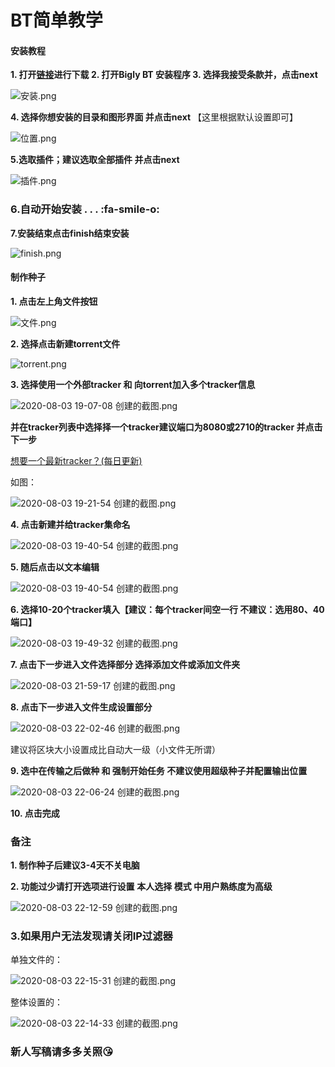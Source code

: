 # BT简单教学

#### 安装教程

 **1.  打开[链接](https://www.biglybt.com/download/)进行下载
2.  打开Bigly BT 安装程序
3.  选择我接受条款并，点击next** 

![](https://images.gitee.com/uploads/images/2020/0803/132656_c5f0685f_7496100.png "安装.png")

 **4.  选择你想安装的目录和图形界面
并点击next** 
【这里根据默认设置即可】

![](https://images.gitee.com/uploads/images/2020/0803/133213_9121a2b1_7496100.png "位置.png")

 **5.选取插件；建议选取全部插件
并点击next** 

![](https://images.gitee.com/uploads/images/2020/0803/133834_ab04486e_7496100.png "插件.png")

### 6.自动开始安装 . . . :fa-smile-o:
  
 
**7.安装结束点击finish结束安装** 

![](https://images.gitee.com/uploads/images/2020/0803/134335_f53b12ab_7496100.png "finish.png")

#### 制作种子

 **1.  点击左上角文件按钮** 

![](https://images.gitee.com/uploads/images/2020/0803/170241_baee687f_7496100.png "文件.png")

 **2.  选择点击新建torrent文件** 

![](https://images.gitee.com/uploads/images/2020/0803/170524_a5f7d86a_7496100.png "torrent.png")

 **3.  选择使用一个外部tracker 和 向torrent加入多个tracker信息** 

![](https://images.gitee.com/uploads/images/2020/0803/192039_a88527ac_7496100.png "2020-08-03 19-07-08 创建的截图.png")
 
**并在tracker列表中选择择一个tracker建议端口为8080或2710的tracker 并点击下一步** 

[想要一个最新tracker？(每日更新)](https://gitee.com/yao2019ss/trackerslist.git)

如图：

![](https://images.gitee.com/uploads/images/2020/0803/192223_962d2d8d_7496100.png "2020-08-03 19-21-54 创建的截图.png")

 **4.  点击新建并给tracker集命名** 

![](https://images.gitee.com/uploads/images/2020/0803/194151_edb15669_7496100.png "2020-08-03 19-40-54 创建的截图.png")

 **5.  随后点击以文本编辑** 

![](https://images.gitee.com/uploads/images/2020/0803/194548_633b874e_7496100.png "2020-08-03 19-40-54 创建的截图.png")

 **6.  选择10-20个tracker填入【建议：每个tracker间空一行 不建议：选用80、40端口】** 

![](https://images.gitee.com/uploads/images/2020/0803/194942_78414724_7496100.png "2020-08-03 19-49-32 创建的截图.png")

 **7.  点击下一步进入文件选择部分 选择添加文件或添加文件夹** 

![](https://images.gitee.com/uploads/images/2020/0803/220026_252822a8_7496100.png "2020-08-03 21-59-17 创建的截图.png")

 **8.  点击下一步进入文件生成设置部分** 

![](https://images.gitee.com/uploads/images/2020/0803/220258_0ec83ef6_7496100.png "2020-08-03 22-02-46 创建的截图.png")

建议将区块大小设置成比自动大一级（小文件无所谓）

 **9.  选中在传输之后做种 和 强制开始任务 不建议使用超级种子并配置输出位置** 

![](https://images.gitee.com/uploads/images/2020/0803/220843_6572dbac_7496100.png "2020-08-03 22-06-24 创建的截图.png")

 **10.  点击完成** 

###  **备注** 

 **1.  制作种子后建议3-4天不关电脑** 

 **2.  功能过少请打开选项进行设置** 
 **本人选择 模式 中用户熟练度为高级** 

![](https://images.gitee.com/uploads/images/2020/0803/221311_50b14492_7496100.png "2020-08-03 22-12-59 创建的截图.png")

###  **3.如果用户无法发现请关闭IP过滤器** 

单独文件的：

![](https://images.gitee.com/uploads/images/2020/0803/221601_f00b5da9_7496100.png "2020-08-03 22-15-31 创建的截图.png")

整体设置的：

![](https://images.gitee.com/uploads/images/2020/0803/221625_93c0768a_7496100.png "2020-08-03 22-14-33 创建的截图.png")

###   **新人写稿请多多关照:kissing_heart:**  
 